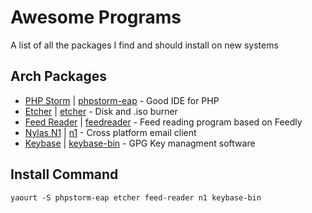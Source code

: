 # Awesome  Programs
A list of all the packages I find and should install on new systems

## Arch Packages

- [PHP Storm](https://www.jetbrains.com/phpstorm/) | [phpstorm-eap](https://aur.archlinux.org/packages/phpstorm/) - Good IDE for PHP
- [Etcher](https://www.etcher.io/) | [etcher](https://aur.archlinux.org/packages/etcher/) - Disk and .iso burner
- [Feed Reader](http://jangernert.github.io/FeedReader/) | [feedreader](https://aur.archlinux.org/packages/feedreader/) - Feed reading program based on Feedly
- [Nylas N1](https://nylas.com/) | [n1](https://aur.archlinux.org/packages/n1/) - Cross platform email client
- [Keybase](https://keybase.io/) | [keybase-bin](https://aur.archlinux.org/packages/keybase-bin/) - GPG Key managment software

## Install Command
```
yaourt -S phpstorm-eap etcher feed-reader n1 keybase-bin
```
